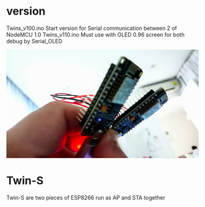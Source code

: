 version
=======
Twins_v100.ino  Start version for Serial communication between 2 of NodeMCU 1.0
Twins_v110.ino  Must use with OLED 0.96 screen for both debug by Serial_OLED


![Twin-S](https://github.com/SmazControl/Twin-S/blob/master/DSC_0049.JPG?raw=true)
# Twin-S
Twin-S are two pieces of ESP8266 run as AP and STA together




